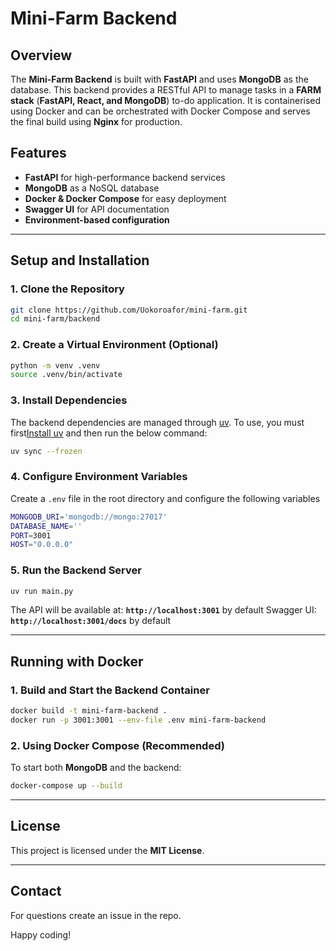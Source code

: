 # Mini-Farm Backend

## Overview
The **Mini-Farm Backend** is built with **FastAPI** and uses **MongoDB** as the database. This backend provides a RESTful API to manage tasks in a **FARM stack** (**FastAPI, React, and MongoDB**) to-do application. It is containerised using Docker and can be orchestrated with Docker Compose and serves the final build using **Nginx** for production.

## Features
- **FastAPI** for high-performance backend services
- **MongoDB** as a NoSQL database
- **Docker & Docker Compose** for easy deployment
- **Swagger UI** for API documentation
- **Environment-based configuration**

---

## Setup and Installation

### 1. Clone the Repository
```sh
git clone https://github.com/Uokoroafor/mini-farm.git
cd mini-farm/backend
```

### 2. Create a Virtual Environment (Optional)
```sh
python -m venv .venv
source .venv/bin/activate
```

### 3. Install Dependencies
The backend dependencies are managed through [uv](https://docs.astral.sh/uv/getting-started/). To use, you must first[Install uv](https://docs.astral.sh/uv/getting-started/installation/) and then run the below command:
```sh
uv sync --frozen
```

### 4. Configure Environment Variables
Create a `.env` file in the root directory and configure the following variables
```sh
MONGODB_URI='mongodb://mongo:27017'
DATABASE_NAME=''
PORT=3001
HOST="0.0.0.0"
```

### 5. Run the Backend Server
```sh
uv run main.py
```

The API will be available at: **`http://localhost:3001`** by default 
Swagger UI: **`http://localhost:3001/docs`** by default

---
## Running with Docker

### 1. Build and Start the Backend Container
```sh
docker build -t mini-farm-backend .
docker run -p 3001:3001 --env-file .env mini-farm-backend
```

### 2. Using Docker Compose (Recommended)
To start both **MongoDB** and the backend:
```sh
docker-compose up --build
```
---

## License
This project is licensed under the **MIT License**.

---

## Contact
For questions create an issue in the repo.

Happy coding!

